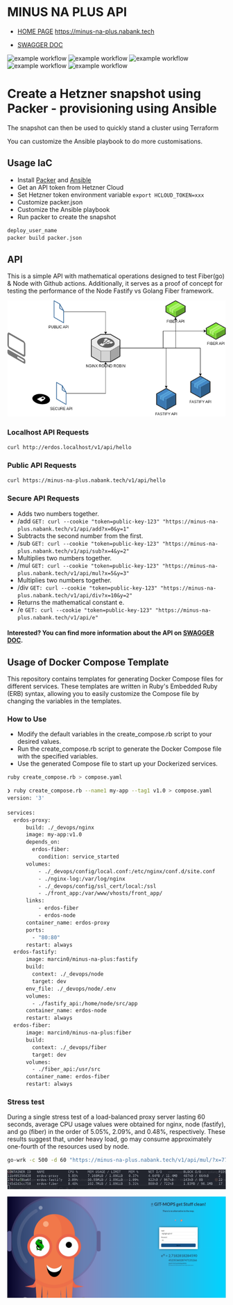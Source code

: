 # MINUS NA PLUS API
* [HOME PAGE](https://minus-na-plus.nabank.tech)
https://minus-na-plus.nabank.tech

* [SWAGGER DOC](https://minus-na-plus.nabank.tech/swagger)

![example workflow](https://github.com/minusnaplus/api/actions/workflows/sec-scan.yml/badge.svg)
![example workflow](https://github.com/minusnaplus/api/actions/workflows/golangci-lint.yml/badge.svg)
![example workflow](https://github.com/minusnaplus/api/actions/workflows/mathlogic-test.yml/badge.svg)
![example workflow](https://github.com/minusnaplus/api/actions/workflows/publish.yml/badge.svg)
![example workflow](https://github.com/minusnaplus/api/actions/workflows/matrix-ci.yml/badge.svg)


# Create a Hetzner snapshot using Packer - provisioning using Ansible

The snapshot can then be used to quickly stand a cluster using Terraform

You can customize the Ansible playbook to do more customisations.

## Usage IaC
* Install [Packer](https://www.packer.io/docs/install) and [Ansible](https://docs.ansible.com/ansible/latest/installation_guide/intro_installation.html)
* Get an API token from Hetzner Cloud
* Set Hetzner token environment variable `export HCLOUD_TOKEN=xxx`
* Customize packer.json
* Customize the Ansible playbook
* Run packer to create the snapshot

```bash
deploy_user_name
packer build packer.json

```
## API
This is a simple API with mathematical operations designed to test Fiber(go) & Node with Github actions. Additionally, it serves as a proof of concept for testing the performance of the Node Fastify vs Golang Fiber framework.

![Alt text](diagram.drawio.png "api net diagram")
### Localhost API Requests
```bash
curl http://erdos.localhost/v1/api/hello
```
### Public API Requests
```bash
curl https://minus-na-plus.nabank.tech/v1/api/hello
```
### Secure API Requests
* Adds two numbers together.
* /add ``` GET: curl --cookie "token=public-key-123" "https://minus-na-plus.nabank.tech/v1/api/add?x=0&y=1" ```
*  Subtracts the second number from the first.
* /sub ``` GET: curl --cookie "token=public-key-123" "https://minus-na-plus.nabank.tech/v1/api/sub?x=4&y=2" ```
*  Multiplies two numbers together.
* /mul ``` GET: curl --cookie "token=public-key-123" "https://minus-na-plus.nabank.tech/v1/api/mul?x=5&y=3" ```
* Multiplies two numbers together.
* /div ``` GET: curl --cookie "token=public-key-123" "https://minus-na-plus.nabank.tech/v1/api/div?x=10&y=2" ```
* Returns the mathematical constant e.
* /e ``` GET: curl --cookie "token=public-key-123" "https://minus-na-plus.nabank.tech/v1/api/e" ```

####  Interested? You can find more information about the API on [SWAGGER DOC](https://minus-na-plus.nabank.tech/swagger).

## Usage of Docker Compose Template
This repository contains templates for generating Docker Compose files for different services. These templates are written in Ruby's Embedded Ruby (ERB) syntax, allowing you to easily customize the Compose file by changing the variables in the templates.

### How to Use
* Modify the default variables in the create_compose.rb script to your desired values.
* Run the create_compose.rb script to generate the Docker Compose file with the specified variables.
* Use the generated Compose file to start up your Dockerized services.


```bash
ruby create_compose.rb > compose.yaml
```

```bash
❯ ruby create_compose.rb --name1 my-app --tag1 v1.0 > compose.yaml
version: '3'

services:
  erdos-proxy:
      build: ./_devops/nginx
      image: my-app:v1.0
      depends_on:
        erdos-fiber:
          condition: service_started
      volumes:
          - ./_devops/config/local.conf:/etc/nginx/conf.d/site.conf
          - ./nginx-log:/var/log/nginx
          - ./_devops/config/ssl_cert/local:/ssl
          - ./front_app:/var/www/vhosts/front_app/
      links:
          - erdos-fiber
          - erdos-node
      container_name: erdos-proxy
      ports:
        - "80:80"
      restart: always
  erdos-fastify:
      image: marcin0/minus-na-plus:fastify
      build:
        context: ./_devops/node
        target: dev
      env_file: ./_devops/node/.env
      volumes:
        - ./fastify_api:/home/node/src/app
      container_name: erdos-node
      restart: always
  erdos-fiber:
      image: marcin0/minus-na-plus:fiber
      build:
        context: ./_devops/fiber
        target: dev
      volumes:
        - ./fiber_api:/usr/src
      container_name: erdos-fiber
      restart: always


```
### Stress test
During a single stress test of a load-balanced proxy server lasting 60 seconds, average CPU usage values were obtained for nginx, node (fastify), and go (fiber) in the order of 5.05%, 2.09%, and 0.48%, respectively. These results suggest that, under heavy load, go may consume approximately one-fourth of the resources used by node.
```bash
go-wrk -c 500 -d 60 "https://minus-na-plus.nabank.tech/v1/api/mul/?x=7777777777777777777777777777777777777777777777777777777777777777777&y=99999999999999999999999999999999999999999999999999999999999999999999999999999999999"
```
![Alt text](average_go-wrk.png "api net diagram")


[![Alt text](front_test_app_screen.png "Some fun front edt test")](https://minus-na-plus.nabank.tech)



